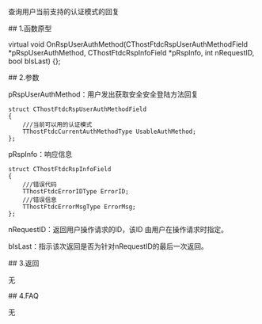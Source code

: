 <p>查询用户当前支持的认证模式的回复</p>
<span class="anchor" id="02a8164c-3ad6-44ce-8f0d-288bab2ddfb5"></span>
## 1.函数原型
<p>virtual void OnRspUserAuthMethod(CThostFtdcRspUserAuthMethodField *pRspUserAuthMethod, CThostFtdcRspInfoField *pRspInfo, int nRequestID, bool bIsLast) {};</p>
<span class="anchor" id="e39267bc-328b-428a-a215-b9f2213c9e79"></span>
## 2.参数
<p>pRspUserAuthMethod：用户发出获取安全安全登陆方法回复</p>
<pre><code>struct CThostFtdcRspUserAuthMethodField
{
    ///当前可以用的认证模式
    TThostFtdcCurrentAuthMethodType UsableAuthMethod;
};
</code></pre>
<p>pRspInfo：响应信息</p>
<pre><code>struct CThostFtdcRspInfoField
{
    ///错误代码
    TThostFtdcErrorIDType ErrorID;
    ///错误信息
    TThostFtdcErrorMsgType ErrorMsg;
};
</code></pre>
<p>nRequestID：返回用户操作请求的ID，该ID 由用户在操作请求时指定。</p>
<p>bIsLast：指示该次返回是否为针对nRequestID的最后一次返回。</p>
<span class="anchor" id="89347af8-423f-489c-9496-0f02cc9fde6c"></span>
## 3.返回
<p>无</p>
<span class="anchor" id="180f3990-295b-4e09-8348-67270ae9f418"></span>
## 4.FAQ
<p>无</p>
